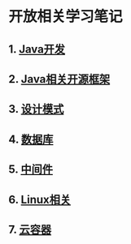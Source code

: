 # 开放相关学习笔记
## 1. [Java开发](Java/README.md)
## 2. [Java相关开源框架](Java%20Framework/README.md)
## 3. [设计模式]()
## 4. [数据库]()
## 5. [中间件]()
## 6. [Linux相关]()
## 7. [云容器]()
